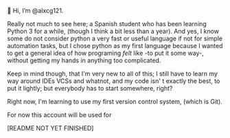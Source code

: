 👋 Hi, I’m @alxcg121.

Really not much to see here; a Spanish student who has been learning Python 3 for a while, (though I think a bit less than a year). And yes, I know some do not consider python a very fast or useful language if not for simple automation tasks, but I chose python as my first language because I wanted to get a general idea of how programing _felt_ like -to put it some way-, without getting my hands in anything too complicated.

Keep in mind though, that I'm very new to all of this; I still have to learn my way around IDEs VCSs and whatnot, and my code isn' t exactly the best, to put it lightly; but everybody has to start somewhere, right?

Right now, I'm learning to use my first version control system, (which is Git).

For now this account will be used for

[README NOT YET FINISHED]

<!---
alxcg121/alxcg121 is a ✨ special ✨ repository because its `README.md` (this file) appears on your GitHub profile.
You can click the Preview link to take a look at your changes.
--->
